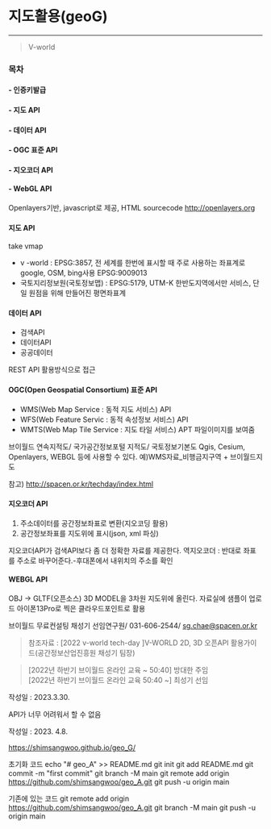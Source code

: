 # 지도활용(geoG)
---

> V-world

### 목차

#### - 인증키발급
#### - 지도 API
#### - 데이터 API
#### - OGC 표준 API
#### - 지오코더 API
#### - WebGL API

Openlayers기반, javascript로 제공, HTML sourcecode
http://openlayers.org

#### 지도 API
take vmap
- v -world : EPSG:3857, 전 세계를 한번에 표시할 때 주로 사용하는 좌표계로 google, OSM, bing사용 EPSG:9009013
- 국토지리정보원(국토정보맵) : EPSG:5179, UTM-K 한반도지역에서만 서비스, 단일 원점을 위해 만들어진 평면좌표계

#### 데이터 API
- 검색API
- 데이터API
- 공공데이터

REST API 활용방식으로 접근

#### OGC(Open Geospatial Consortium) 표준 API
- WMS(Web Map Service : 동적 지도 서비스) API
- WFS(Web Feature Servic : 동적 속성정보 서비스) API
- WMTS(Web Map Tile Service : 지도 타일 서비스) APT 파일이미지를 보여줌

브이월드 연속지적도/ 국가공간정보포털 지적도/ 국토정보기본도   Qgis, Cesium, Openlayers, WEBGL 등에 사용할 수 있다.
예)WMS자료_비행금지구역 + 브이월드지도

참고) http://spacen.or.kr/techday/index.html 

#### 지오코더 API
1. 주소데이터를 공간정보좌표로 변환(지오코딩 활용)
2. 공간정보좌표를 지도위에 표시(json, xml 파싱)

지오코더API가 검색API보다 좀 더 정확한 자료를 제공한다.
역지오코더 : 반대로 좌표를 주소로 바꾸어준다.-후대폰에서 내위치의 주소를 확인

#### WEBGL API
OBJ -> GLTF(오픈소스)
3D MODEL을 3차원 지도위에 올린다.
자료실에 샘플이 업로드
아이폰13Pro로 찍은 클라우드포인트로 활용


브이월드 무료컨설팅 채성기 선임연구원/ 031-606-2544/ sg.chae@spacen.or.kr

> 참조자료 : [2022 v-world tech-day ]V-WORLD 2D, 3D
 오픈API 활용가이드(공간정보산업진흥원 채성기 팀장)

 >  [2022년 하반기 브이월드 온라인 교육 ~ 50:40] 방대한 주임 \
 [2022년 하반기 브이월드 온라인 교육 50:40 ~] 최성기 선임


작성일 : 2023.3.30.

API가 너무 어려워서 할 수 없음

작성일 : 2023. 4.8.


https://shimsangwoo.github.io/geo_G/

초기화 코드
echo "# geo_A" >> README.md
git init
git add README.md
git commit -m "first commit"
git branch -M main
git remote add origin https://github.com/shimsangwoo/geo_A.git
git push -u origin main

기존에 있는 코드
git remote add origin https://github.com/shimsangwoo/geo_A.git
git branch -M main
git push -u origin main
